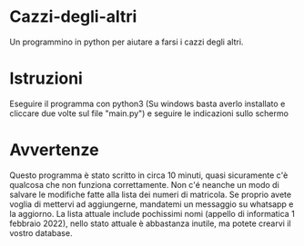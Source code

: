 # Cazzi-degli-altri
Un programmino in python per aiutare a farsi i cazzi degli altri.

# Istruzioni
Eseguire il programma con python3 (Su windows basta averlo installato e cliccare due volte sul file "main.py") e seguire le indicazioni sullo schermo

# Avvertenze
Questo programma è stato scritto in circa 10 minuti, quasi sicuramente c'è qualcosa che non funziona correttamente. Non c'é neanche un modo di salvare le modifiche fatte alla lista dei numeri di matricola. Se proprio avete voglia di mettervi ad aggiungerne, mandatemi un messaggio su whatsapp e la aggiorno. La lista attuale include pochissimi nomi (appello di informatica 1 febbraio 2022), nello stato attuale è abbastanza inutile, ma potete crearvi il vostro database.
